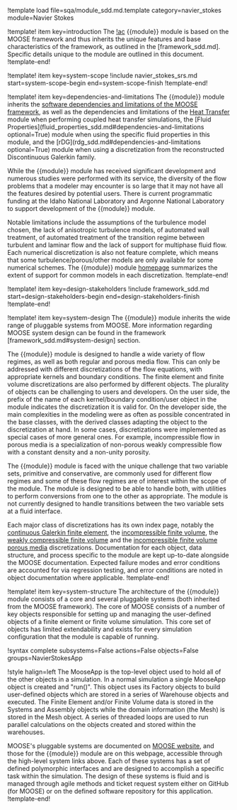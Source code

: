 !template load file=sqa/module_sdd.md.template category=navier_stokes module=Navier Stokes

!template! item key=introduction
The [!ac](MOOSE) {{module}} module is based on the MOOSE framework and thus inherits
the unique features and base characteristics of the framework, as outlined in the [framework_sdd.md].
Specific details unique to the module are outlined in this document.
!template-end!

!template! item key=system-scope
!include navier_stokes_srs.md start=system-scope-begin end=system-scope-finish
!template-end!

!template! item key=dependencies-and-limitations
The {{module}} module inherits the
[software dependencies and limitations of the MOOSE framework](framework_sdd.md#dependencies-and-limitations),
as well as the dependencies and limitations of the [Heat Transfer](heat_transfer_sdd.md#dependencies-and-limitations) module
when performing coupled heat transfer simulations, the [Fluid Properties](fluid_properties_sdd.md#dependencies-and-limitations optional=True) module
when using the specific fluid properties in this module, and the [rDG](rdg_sdd.md#dependencies-and-limitations optional=True) module
when using a discretization from the reconstructed Discontinuous Galerkin family.

While the {{module}} module has received significant development and numerous studies were performed with its service,
the diversity of the flow problems that a modeler may encounter is so large that it may not have all the features desired by potential users.
There is current programmatic funding at the Idaho National Laboratory and Argonne National Laboratory to support
development of the {{module}} module.

Notable limitations include the assumptions of the turbulence model chosen, the lack of anisotropic turbulence models, of
automated wall treatment, of automated treatment of the transition regime between turbulent and laminar flow and
the lack of support for multiphase fluid flow. Each numerical discretization is also not feature complete,
which means that some turbulence/porous/other models are only available for some numerical schemes. The {{module}} module [homepage](navier_stokes/index.md)
summarizes the extent of support for common models in each discretization.
!template-end!

!template! item key=design-stakeholders
!include framework_sdd.md start=design-stakeholders-begin end=design-stakeholders-finish
!template-end!

!template! item key=system-design
The {{module}} module inherits the wide range of pluggable systems from MOOSE. More
information regarding MOOSE system design can be found in the framework [framework_sdd.md#system-design]
section.

The {{module}} module is designed to handle a wide variety of flow regimes, as well as both regular and porous media flow.
This can only be addressed with different discretizations of the flow equations, with appropriate kernels and boundary conditions.
The finite element and finite volume discretizations are also performed by different objects. The plurality of
objects can be challenging to users and developers. On the user side, the prefix of the name of each kernel/boundary condition/user object
in the module indicates the discretization it is valid for. On the developer side, the main complexities in the modeling were
as often as possible concentrated in the base classes, with the derived classes adapting the object to the discretization at hand.
In some cases, discretizations were implemented as special cases of more general ones. For example, incompressible flow in porous
media is a specialization of non-porous weakly compressible flow with a constant density and a non-unity porosity.

The {{module}} module is faced with the unique challenge that two variable sets, primitive and conservative,
are commonly used for different flow regimes and some of these flow regimes are of interest within the scope of the module.
The module is designed to be able to handle both, with utilities to perform conversions from one to the
other as appropriate. The module is not currently designed to handle transitions between the two variable sets at a fluid interface.

Each major class of discretizations has its own index page, notably the [continuous Galerkin finite element](navier_stokes/cgfe.md),
the [incompressible finite volume](navier_stokes/insfv.md), the [weakly compressible finite volume](navier_stokes/wcnsfv.md)
and the [incompressible finite volume porous media](navier_stokes/pinsfv.md) discretizations.
Documentation for each object, data structure, and process specific to the
module are kept up-to-date alongside the MOOSE documentation. Expected failure
modes and error conditions are accounted for via regression testing, and error
conditions are noted in object documentation where applicable.
!template-end!

!template! item key=system-structure
The architecture of the {{module}} module consists of a core and several pluggable systems (both
inherited from the MOOSE framework). The core of MOOSE consists of a number of key objects responsible
for setting up and managing the user-defined objects of a finite element or
finite volume simulation. This core set of
objects has limited extendability and exists for every simulation configuration that the module is
capable of running.

!syntax complete subsystems=False actions=False objects=False groups=NavierStokesApp

!style halign=left
The MooseApp is the top-level object used to hold all of the other objects in a simulation. In a
normal simulation a single MooseApp object is created and "run()". This object uses its Factory
objects to build user-defined objects which are stored in a series of Warehouse objects and
executed. The Finite Element and/or Finite Volume data is stored in the Systems and Assembly objects while the domain
information (the Mesh) is stored in the Mesh object. A series of threaded loops are used to run
parallel calculations on the objects created and stored within the warehouses.

MOOSE's pluggable systems are documented on [MOOSE website](https://mooseframework.inl.gov), and those
for the {{module}} module are on this webpage, accessible through the high-level system links above.
Each of these systems has a set of defined polymorphic interfaces and are designed to accomplish a
specific task within the simulation. The design of these systems is fluid and is managed through agile
methods and ticket request system either on GitHub (for MOOSE) or on the defined software repository
for this application.
!template-end!
